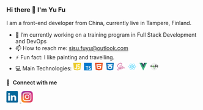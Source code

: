### Hi there 👋 I'm Yu Fu

I am a front-end developer from China, currently live in Tampere, Finland.

- 🔭 I’m currently working on a training program in Full Stack Development and DevOps 
- 📫 How to reach me: sisu.fuyu@outlook.com
- ⚡ Fun fact: I like painting and travelling.
- 💻 Main Technologies: 
     <img src="imgs/javascript-1.svg" alt="javascript" width="20px" height="20px" style="display: inline-block; margin-right: 5px" />
     <img src="imgs/typescript.svg" alt="typescript" width="20px" height="20px" style="display: inline-block; margin-right: 5px" />
     <img src="imgs/html-1.svg" alt="html" width="20px" height="20px" style="display: inline-block; margin-right: 5px" />
     <img src="imgs/css-3.svg" alt="css" width="20px" height="20px" style="display: inline-block; margin-right: 5px" />
     <img src="imgs/sass-1.svg" alt="sass" width="20px" height="20px" style="display: inline-block; margin-right: 5px" />
     <img src="imgs/react-2.svg" alt="react" width="20px" height="20px" style="display: inline-block; margin-right: 5px" />
     <img src="imgs/vue-9.svg" alt="vue" width="20px" height="20px" style="display: inline-block; margin-right: 5px" />
     <img src="imgs/nodejs-2.svg" alt="nodejs" width="20px" height="20px" style="display: inline-block; margin-right: 5px" />

🔗 &nbsp;**Connect with me**

<a href="https://www.linkedin.com/in/yu-fu-0330/">
     <img src="imgs/linkedin-icon-2.svg" alt="linkedin" width="30px" height="30px"style="display: inline-block; margin-right: 5px"/>
</a>
<a href="https://www.instagram.com/yu_tangerine/">
     <img src="imgs/instagram-5.svg" alt="instagram" width="30px" height="30px" />
</a>
